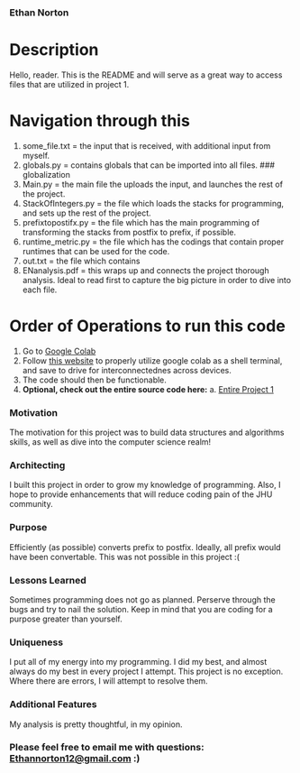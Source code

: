 ### Ethan Norton

# Description 
Hello, reader. This is the README and will serve as a great way to access files that are utilized in project 1.


# Navigation through this 
1. some_file.txt = the input that is received, with additional input from myself.
2. globals.py = contains globals that can be imported into all files.  ### globalization
3. Main.py = the main file the uploads the input, and launches the rest of the project.
4. StackOfIntegers.py =  the file which loads the stacks for programming, and sets up the rest of the project.
5. prefixtopostifx.py = the file which has the main programming of transforming the stacks from postfix to prefix, if possible.
6. runtime_metric.py = the file which has the codings that contain proper runtimes that can be used for the code. 
7. out.txt = the file which contains 
8. ENanalysis.pdf = this wraps up and connects the project thorough analysis. Ideal to read first to capture the big picture in order to dive into each file. 


# Order of Operations to run this code
1. Go to [Google Colab](https://colab.research.google.com/) 
2. Follow [this website](https://medium.com/analytics-vidhya/how-to-use-google-colab-with-github-via-google-drive-68efb23a42d) to properly utilize google colab as a shell terminal, and save to drive for interconnectednes across devices.
3. The code should then be functionable.
4. **Optional, check out the entire source code here:**
   a. [Entire Project 1](https://github.com/EthanNorton/JHU.625.202.git)
 
 ### Motivation 
  The motivation for this project was to build data structures and algorithms skills, as well as dive into the computer science realm! 
  
 ### Architecting 

I built this project in order to grow my knowledge of programming. Also, I hope to provide enhancements that will reduce coding pain of the JHU community.

### Purpose

Efficiently (as possible) converts prefix to postfix. Ideally, all prefix would have been convertable. This was not possible in this project :(

### Lessons Learned

Sometimes programming does not go as planned. Perserve through the bugs and try to nail the solution. Keep in mind that you are coding for a purpose greater than yourself.

### Uniqueness

I put all of my energy into my programming. I did my best, and almost always do my best in every project I attempt. This project is no exception. Where there are errors, I will attempt to resolve them.

### Additional Features

My analysis is pretty thoughtful, in my opinion. 

### Please feel free to email me with questions: Ethannorton12@gmail.com :)

